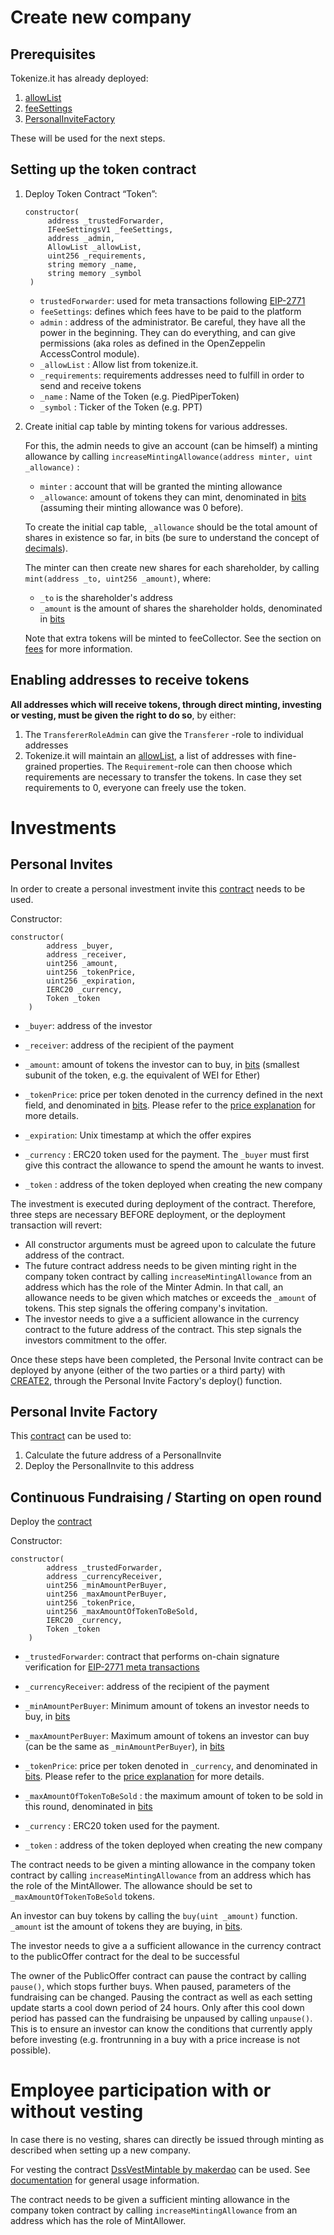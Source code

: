 # Create new company

## Prerequisites

Tokenize.it has already deployed:

1. [allowList](../contracts/AllowList.sol)
2. [feeSettings](../contracts/FeeSettings.sol)
3. [PersonalInviteFactory](../contracts/PersonalInviteFactory.sol)

These will be used for the next steps.

## Setting up the token contract

1. Deploy Token Contract “Token”:

   ```solidity
   constructor(
        address _trustedForwarder,
        IFeeSettingsV1 _feeSettings,
        address _admin,
        AllowList _allowList,
        uint256 _requirements,
        string memory _name,
        string memory _symbol
    )
   ```

   - `trustedForwarder`: used for meta transactions following [EIP-2771](../README.md#eip-2771)
   - `feeSettings`: defines which fees have to be paid to the platform
   - `admin` : address of the administrator. Be careful, they have all the power in the beginning. They can do everything, and can give permissions (aka roles as defined in the OpenZeppelin AccessControl module).
   - `_allowList` : Allow list from tokenize.it.
   - `_requirements`: requirements addresses need to fulfill in order to send and receive tokens
   - `_name` : Name of the Token (e.g. PiedPiperToken)
   - `_symbol` : Ticker of the Token (e.g. PPT)

2. Create initial cap table by minting tokens for various addresses.

   For this, the admin needs to give an account (can be himself) a minting allowance by calling `increaseMintingAllowance(address minter, uint _allowance)` :

   - `minter` : account that will be granted the minting allowance
   - `_allowance`: amount of tokens they can mint, denominated in [bits](https://docs.openzeppelin.com/contracts/2.x/crowdsales#crowdsale-rate) (assuming their minting allowance was 0 before).

   To create the initial cap table, `_allowance` should be the total amount of shares in existence so far, in bits (be sure to understand the concept of [decimals](https://docs.openzeppelin.com/contracts/3.x/api/token/erc20#ERC20-decimals--)).

   The minter can then create new shares for each shareholder, by calling `mint(address _to, uint256 _amount)`, where:

   - `_to` is the shareholder's address
   - `_amount` is the amount of shares the shareholder holds, denominated in [bits](https://docs.openzeppelin.com/contracts/2.x/crowdsales#crowdsale-rate)

   Note that extra tokens will be minted to feeCollector. See the section on [fees](fees.md) for more information.

## Enabling addresses to receive tokens

**All addresses which will receive tokens, through direct minting, investing or vesting, must be given the right to do so**, by either:

1. The `TransfererRoleAdmin` can give the `Transferer` -role to individual addresses
2. Tokenize.it will maintain an [allowList](../contracts/AllowList.sol), a list of addresses with fine-grained properties. The `Requirement`-role can then choose which requirements are necessary to transfer the tokens. In case they set requirements to 0, everyone can freely use the token.

# Investments

## Personal Invites

In order to create a personal investment invite this [contract](../contracts/PersonalInvite.sol) needs to be used.

Constructor:

```solidity
constructor(
        address _buyer,
        address _receiver,
        uint256 _amount,
        uint256 _tokenPrice,
        uint256 _expiration,
        IERC20 _currency,
        Token _token
    )
```

- `_buyer`: address of the investor

- `_receiver`: address of the recipient of the payment
- `_amount`: amount of tokens the investor can to buy, in [bits](https://docs.openzeppelin.com/contracts/2.x/crowdsales#crowdsale-rate) (smallest subunit of the token, e.g. the equivalent of WEI for Ether)
- `_tokenPrice`: price per token denoted in the currency defined in the next field, and denominated in [bits](https://docs.openzeppelin.com/contracts/2.x/crowdsales#crowdsale-rate). Please refer to the [price explanation](price.md) for more details.

- `_expiration`: Unix timestamp at which the offer expires

- `_currency` : ERC20 token used for the payment. The `_buyer` must first give this contract the allowance to spend the amount he wants to invest.

- `_token` : address of the token deployed when creating the new company

The investment is executed during deployment of the contract. Therefore, three steps are necessary BEFORE deployment, or the deployment transaction will revert:

- All constructor arguments must be agreed upon to calculate the future address of the contract.
- The future contract address needs to be given minting right in the company token contract by calling `increaseMintingAllowance` from an address which has the role of the Minter Admin. In that call, an allowance needs to be given which matches or exceeds the `_amount` of tokens. This step signals the offering company's invitation.
- The investor needs to give a a sufficient allowance in the currency contract to the future address of the contract. This step signals the investors commitment to the offer.

Once these steps have been completed, the Personal Invite contract can be deployed by anyone (either of the two parties or a third party) with [CREATE2](https://docs.openzeppelin.com/cli/2.8/deploying-with-create2), through the Personal Invite Factory's deploy() function.

## Personal Invite Factory

This [contract](../contracts/PersonalInviteFactory.sol) can be used to:

1. Calculate the future address of a PersonalInvite
2. Deploy the PersonalInvite to this address

## Continuous Fundraising / Starting on open round

Deploy the [contract](../contracts/PublicOffer.sol)

Constructor:

```solidity
constructor(
        address _trustedForwarder,
        address _currencyReceiver,
        uint256 _minAmountPerBuyer,
        uint256 _maxAmountPerBuyer,
        uint256 _tokenPrice,
        uint256 _maxAmountOfTokenToBeSold,
        IERC20 _currency,
        Token _token
    )
```

- `_trustedForwarder`: contract that performs on-chain signature verification for [EIP-2771 meta transactions](../README.md#eip-2771)
- `_currencyReceiver`: address of the recipient of the payment
- `_minAmountPerBuyer`: Minimum amount of tokens an investor needs to buy, in [bits](https://docs.openzeppelin.com/contracts/2.x/crowdsales#crowdsale-rate)

- `_maxAmountPerBuyer`: Maximum amount of tokens an investor can buy (can be the same as `_minAmountPerBuyer`), in [bits](https://docs.openzeppelin.com/contracts/2.x/crowdsales#crowdsale-rate)
- `_tokenPrice`: price per token denoted in `_currency`, and denominated in [bits](https://docs.openzeppelin.com/contracts/2.x/crowdsales#crowdsale-rate). Please refer to the [price explanation](price.md) for more details.

- `_maxAmountOfTokenToBeSold` : the maximum amount of token to be sold in this round, denominated in [bits](https://docs.openzeppelin.com/contracts/2.x/crowdsales#crowdsale-rate)

- `_currency` : ERC20 token used for the payment.

- `_token` : address of the token deployed when creating the new company

The contract needs to be given a minting allowance in the company token contract by calling `increaseMintingAllowance` from an address which has the role of the MintAllower. The allowance should be set to `_maxAmountOfTokenToBeSold` tokens.

An investor can buy tokens by calling the `buy(uint _amount)` function.
`_amount` ist the amount of tokens they are buying, in [bits](https://docs.openzeppelin.com/contracts/2.x/crowdsales#crowdsale-rate).

The investor needs to give a a sufficient allowance in the currency contract to the publicOffer contract for the deal to be successful

The owner of the PublicOffer contract can pause the contract by calling `pause()`, which stops further buys. When paused, parameters of the fundraising can be changed. Pausing the contract as well as each setting update starts a cool down period of 24 hours. Only after this cool down period has passed can the fundraising be unpaused by calling `unpause()`. This is to ensure an investor can know the conditions that currently apply before investing (e.g. frontrunning in a buy with a price increase is not possible).

# Employee participation with or without vesting

In case there is no vesting, shares can directly be issued through minting as described when setting up a new company.

For vesting the contract [DssVestMintable by makerdao](https://github.com/makerdao/dss-vest/blob/master/src/DssVest.sol) can be used. See [documentation](https://github.com/makerdao/dss-vest) for general usage information.

The contract needs to be given a sufficient minting allowance in the company token contract by calling `increaseMintingAllowance` from an address which has the role of MintAllower.
